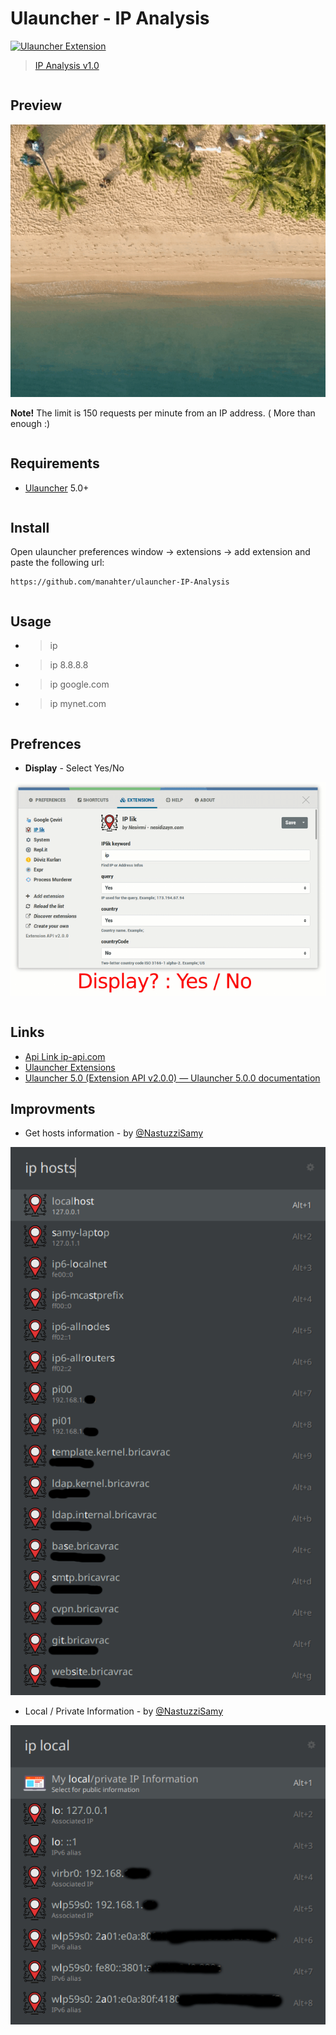 # Ulauncher - IP Analysis

[![Ulauncher Extension](https://img.shields.io/badge/Ulauncher-Extension-green.svg)](https://github.com/manahter/ulauncher-IP-Analysis)

> [IP Analysis v1.0](https://github.com/manahter/ulauncher-IP-Analysis)
```
```
## Preview

![Preview](images/prev.gif)

**Note!** The limit is 150 requests per minute from an IP address. ( More than enough :)
```
```
## Requirements

* [Ulauncher](https://github.com/Ulauncher/Ulauncher) 5.0+
```
```
## Install

Open ulauncher preferences window -> extensions -> add extension and paste the following url:

```
https://github.com/manahter/ulauncher-IP-Analysis
```
```
```
## Usage

* > ip
* > ip 8.8.8.8
* > ip google.com
* > ip mynet.com
```
```
## Prefrences

* **Display** - Select Yes/No

![Preferences](images/pref.gif)
```
```
## Links

* [Api Link ip-api.com](http://ip-api.com/)
* [Ulauncher Extensions](https://ext.ulauncher.io/)
* [Ulauncher 5.0 (Extension API v2.0.0) — Ulauncher 5.0.0 documentation](http://docs.ulauncher.io/en/latest/)

## Improvments
* Get hosts information - by [@NastuzziSamy](https://github.com/NastuzziSamy)

![Hosts](images/examples/hosts.png)

* Local / Private Information - by [@NastuzziSamy](https://github.com/NastuzziSamy)

![LocalInfo](images/examples/local.png)